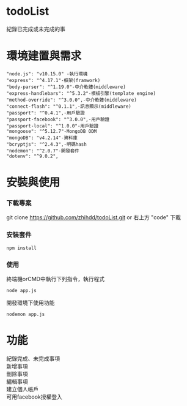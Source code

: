 # todoList
紀錄已完成或未完成的事

# 環境建置與需求
    "node.js": "v10.15.0" -執行環境
    "express": "^4.17.1"-框架(framwork)
    "body-parser": "^1.19.0"-中介軟體(middleware)
    "express-handlebars": "^5.3.2"-模板引擎(template engine)
    "method-override": "^3.0.0",-中介軟體(middleware)
    "connect-flash": "^0.1.1",-訊息顯示(middleware)
    "passport": "^0.4.1",-用戶驗證
    "passport-facebook": "^3.0.0",-用戶驗證
    "passport-local": "^1.0.0"-用戶驗證
    "mongoose": "^5.12.7"-MongoDB ODM
    "mongoDB": "v4.2.14"-資料庫
    "bcryptjs": "^2.4.3",-明碼hash
    "nodemon": "^2.0.7"-開發套件
    "dotenv": "^9.0.2",
# 安裝與使用
### 下載專案
git clone https://github.com/zhihdd/todoList.git
or
右上方 "code" 下載

### 安裝套件
```
npm install
```
### 使用
終端機orCMD中執行下列指令，執行程式 <br>
```
node app.js
```
開發環境下使用功能
```
nodemon app.js
```

# 功能
紀錄完成、未完成事項   
新增事項  
刪除事項  
編輯事項  
建立個人帳戶  
可用facebook授權登入  



